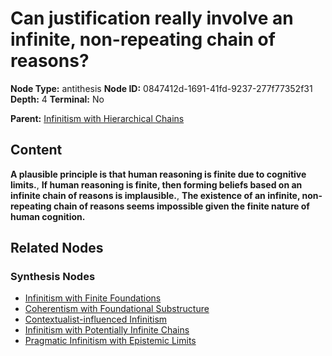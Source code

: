 # Can justification really involve an infinite, non-repeating chain of reasons?

**Node Type:** antithesis
**Node ID:** 0847412d-1691-41fd-9237-277f77352f31
**Depth:** 4
**Terminal:** No

**Parent:** [Infinitism with Hierarchical Chains](infinitism-with-hierarchical-chains-synthesis-dec508a5-c849-482a-8262-68b12e7fca75.md)

## Content

**A plausible principle is that human reasoning is finite due to cognitive limits.**, **If human reasoning is finite, then forming beliefs based on an infinite chain of reasons is implausible.**, **The existence of an infinite, non-repeating chain of reasons seems impossible given the finite nature of human cognition.**

## Related Nodes

### Synthesis Nodes

- [Infinitism with Finite Foundations](infinitism-with-finite-foundations-synthesis-95e57558-0018-4b1e-a237-42065cdb09ba.md)
- [Coherentism with Foundational Substructure](coherentism-with-foundational-substructure-synthesis-d6a9bf28-3abd-4c90-9724-8fef5bf4c670.md)
- [Contextualist-influenced Infinitism](contextualist-influenced-infinitism-synthesis-b1d1a6d1-f217-4675-a124-30ae8069252f.md)
- [Infinitism with Potentially Infinite Chains](infinitism-with-potentially-infinite-chains-synthesis-68d4dd3b-51d1-49b6-9caf-7dfacc307ecf.md)
- [Pragmatic Infinitism with Epistemic Limits](pragmatic-infinitism-with-epistemic-limits-synthesis-e5ec5e54-e66c-471f-af15-3e66997a9447.md)
